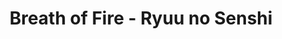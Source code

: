 --- 
title: "Breath of Fire - Ryuu no Senshi"
publishdate: "2019-8-13T16:48:46+02:00"
src: "https://365manga.net/manga/breath-of-fire-ryuu-no-senshi"
image: "https://data.365manga.net/images/thumbnails/6566-breath-of-fire-ryuu-no-senshi.jpg"
description: "Long ago there was a huge war between dragons which almost destroyed the world. The war was stopped in time, but the dragons noticed the impact their power had on the planet, and thus the light dragons sealed it for the sake of the land. Several centuries have passed. Now the dark dragons have risen! With the help of a mysterious goddess, they have recovered their ancient powers and aim…"
---